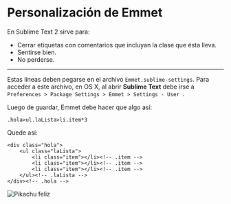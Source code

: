 Personalización de Emmet
=====================

En Sublime Text 2 sirve para:

 * Cerrar etiquetas con comentarios que incluyan la clase que ésta lleva.
 * Sentirse bien.
 * No perderse.

______________

Estas líneas deben pegarse en el archivo `Emmet.sublime-settings`.
Para acceder a este archivo, en OS X, al abrir **Sublime Text** debe irse a `Preferences > Package Settings > Emmet > Settings - User `.

Luego de guardar, Emmet debe hacer que algo así:

	.hola>ul.laLista>li.item*3
	
Quede así:
	
	<div class="hola">
  		<ul class="laLista">
    		<li class="item"></li><!-- .item -->
    		<li class="item"></li><!-- .item -->
    		<li class="item"></li><!-- .item -->
  		</ul><!-- .laLista -->
	</div><!-- .hola -->
	
![Pikachu feliz](http://i.imgur.com/ZyPBv.gif)
